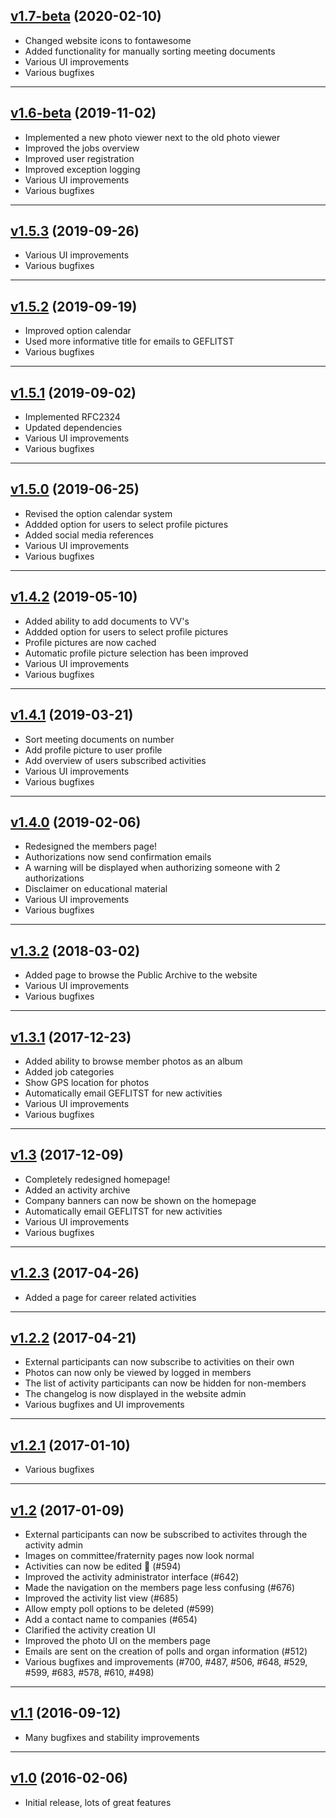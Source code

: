 ## [v1.7-beta](https://github.com/GEWIS/gewisweb/tree/v1.7-beta) (2020-02-10)

* Changed website icons to fontawesome
* Added functionality for manually sorting meeting documents
* Various UI improvements
* Various bugfixes

---

## [v1.6-beta](https://github.com/GEWIS/gewisweb/tree/v1.6-beta) (2019-11-02)

* Implemented a new photo viewer next to the old photo viewer
* Improved the jobs overview
* Improved user registration
* Improved exception logging
* Various UI improvements
* Various bugfixes

---

## [v1.5.3](https://github.com/GEWIS/gewisweb/tree/v1.5.3) (2019-09-26)

* Various UI improvements
* Various bugfixes

---

## [v1.5.2](https://github.com/GEWIS/gewisweb/tree/v1.5.2) (2019-09-19)

* Improved option calendar
* Used more informative title for emails to GEFLITST
* Various bugfixes

---

## [v1.5.1](https://github.com/GEWIS/gewisweb/tree/v1.5.1) (2019-09-02)

* Implemented RFC2324
* Updated dependencies
* Various UI improvements
* Various bugfixes

---

## [v1.5.0](https://github.com/GEWIS/gewisweb/tree/v1.5.0) (2019-06-25)

* Revised the option calendar system
* Addded option for users to select profile pictures
* Added social media references
* Various UI improvements
* Various bugfixes

---

## [v1.4.2](https://github.com/GEWIS/gewisweb/tree/v1.4.2) (2019-05-10)

* Added ability to add documents to VV's
* Addded option for users to select profile pictures
* Profile pictures are now cached
* Automatic profile picture selection has been improved
* Various UI improvements
* Various bugfixes

---

## [v1.4.1](https://github.com/GEWIS/gewisweb/tree/v1.4.1) (2019-03-21)

* Sort meeting documents on number
* Add profile picture to user profile
* Add overview of users subscribed activities
* Various UI improvements
* Various bugfixes

---

## [v1.4.0](https://github.com/GEWIS/gewisweb/tree/v1.4.0) (2019-02-06)

* Redesigned the members page!
* Authorizations now send confirmation emails
* A warning will be displayed when authorizing someone with 2 authorizations
* Disclaimer on educational material
* Various UI improvements
* Various bugfixes

---

## [v1.3.2](https://github.com/GEWIS/gewisweb/tree/v1.3.2) (2018-03-02)

* Added page to browse the Public Archive to the website
* Various UI improvements
* Various bugfixes

---

## [v1.3.1](https://github.com/GEWIS/gewisweb/tree/v1.2.3) (2017-12-23)

* Added ability to browse member photos as an album
* Added job categories
* Show GPS location for photos
* Automatically email GEFLITST for new activities
* Various UI improvements
* Various bugfixes

---

## [v1.3](https://github.com/GEWIS/gewisweb/tree/v1.2.3) (2017-12-09)

* Completely redesigned homepage!
* Added an activity archive
* Company banners can now be shown on the homepage
* Automatically email GEFLITST for new activities
* Various UI improvements
* Various bugfixes

---

## [v1.2.3](https://github.com/GEWIS/gewisweb/tree/v1.2.3) (2017-04-26)

* Added a page for career related activities

---

## [v1.2.2](https://github.com/GEWIS/gewisweb/tree/v1.2.2) (2017-04-21)

* External participants can now subscribe to activities on their own
* Photos can now only be viewed by logged in members
* The list of activity participants can now be hidden for non-members
* The changelog is now displayed in the website admin
* Various bugfixes and UI improvements

---

## [v1.2.1](https://github.com/GEWIS/gewisweb/tree/v1.2.1) (2017-01-10)

* Various bugfixes

---

## [v1.2](https://github.com/GEWIS/gewisweb/tree/v1.2) (2017-01-09)

* External participants can now be subscribed to activites through the activity admin
* Images on committee/fraternity pages now look normal
* Activities can now be edited :tada: (#594)
* Improved the activity administrator interface (#642)
* Made the navigation on the members page less confusing (#676)
* Improved the activity list view (#685)
* Allow empty poll options to be deleted (#599)
* Add a contact name to companies (#654)
* Clarified the activity creation UI
* Improved the photo UI on the members page
* Emails are sent on the creation of polls and organ information (#512)
* Various bugfixes and improvements (#700, #487, #506, #648, #529, #599, #683, #578, #610, #498)

---

## [v1.1](https://github.com/GEWIS/gewisweb/tree/v1.1) (2016-09-12)

* Many bugfixes and stability improvements

---

## [v1.0](https://github.com/GEWIS/gewisweb/tree/v1.0) (2016-02-06)

* Initial release, lots of great features
